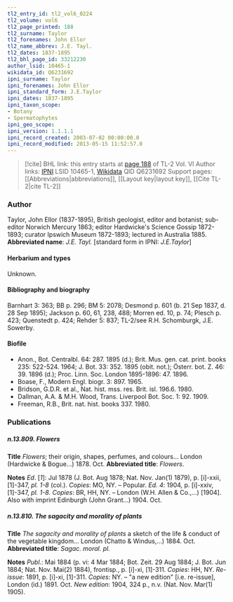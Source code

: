 ```yaml
---
tl2_entry_id: tl2_vol6_0224
tl2_volume: vol6
tl2_page_printed: 188
tl2_surname: Taylor
tl2_forenames: John Ellor
tl2_name_abbrev: J.E. Tayl.
tl2_dates: 1837-1895
tl2_bhl_page_id: 33212230
author_lsid: 10465-1
wikidata_id: Q6231692
ipni_surname: Taylor
ipni_forenames: John Ellor
ipni_standard_form: J.E.Taylor
ipni_dates: 1837-1895
ipni_taxon_scope: 
- Botany
- Spermatophytes
ipni_geo_scope: 
ipni_version: 1.1.1.1
ipni_record_created: 2003-07-02 00:00:00.0
ipni_record_modified: 2013-05-15 11:52:57.0
---
```


> [!cite] BHL link: this entry starts at [page 188](https://www.biodiversitylibrary.org/page/33212230) of TL-2 Vol. VI
> Author links: [IPNI](https://www.ipni.org/a/10465-1) LSID 10465-1, [Wikidata](https://www.wikidata.org/wiki/Q6231692) QID Q6231692
> Support pages: [[Abbreviations|abbreviations]], [[Layout key|layout key]], [[Cite TL-2|cite TL-2]]

### Author

Taylor, John Ellor (1837-1895), British geologist, editor and botanist; sub-editor Norwich Mercury 1863; editor Hardwicke's Science Gossip 1872-1893; curator Ipswich Museum 1872-1893; lectured in Australia 1885. 
**Abbreviated name**: *J.E. Tayl.* \[standard form in IPNI: *J.E.Taylor*\]

#### Herbarium and types

Unknown.

#### Bibliography and biography

Barnhart 3: 363; BB p. 296; BM 5: 2078; Desmond p. 601 (b. 21 Sep 1837, d. 28 Sep 1895); Jackson p. 60, 61, 238, 488; Morren ed. 10, p. 74; Plesch p. 423; Quenstedt p. 424; Rehder 5: 837; TL-2/see R.H. Schomburgk, J.E. Sowerby.

#### Biofile

- Anon., Bot. Centralbl. 64: 287. 1895 (d.); Brit. Mus. gen. cat. print. books 235: 522-524. 1964; J. Bot. 33: 352. 1895 (obit. not.); Österr. bot. Z. 46: 39. 1896 (d.); Proc. Linn. Soc. London 1895-1896: 47. 1896.
- Boase, F., Modern Engl. biogr. 3: 897. 1965.
- Bridson, G.D.R. et al., Nat. hist. mss. res. Brit. isl. 196.6. 1980.
- Dallman, A.A. & M.H. Wood, Trans. Liverpool Bot. Soc. 1: 92. 1909.
- Freeman, R.B., Brit. nat. hist. books 337. 1980.

### Publications

##### n.13.809. Flowers

**Title**
*Flowers*; their origin, shapes, perfumes, and colours... London (Hardwicke & Bogue...) 1878. Oct.
**Abbreviated title**: *Flowers*.

**Notes**
*Ed*. \[*1*\]: Jul 1878 (J. Bot. Aug 1878; Nat. Nov. Jan(1) 1879), p. \[i\]-xxii, \[1\]-347, *pl. 1-8* (col.). *Copies*: MO, NY. – Popular.
*Ed. 4*: 1904, p. \[i\]-xxiv, \[1\]-347, *pl. 1-8. Copies*: BR, HH, NY. – London (W.H. Allen & Co.,...) \[1904\]. Also with imprint Edinburgh (John Grant...) 1904. Oct.

##### n.13.810. The sagacity and morality of plants

**Title**
*The sagacity and morality of plants* a sketch of the life & conduct of the vegetable kingdom... London (Chatto & Windus,...) 1884. Oct.
**Abbreviated title**: *Sagac. moral. pl.*

**Notes**
*Publ*.: Mai 1884 (p. vi: 4 Mar 1884; Bot. Zeit. 29 Aug 1884; J. Bot. Jun 1884; Nat. Nov. Mai(2) 1884), frontisp., p. \[i\]-xi, \[1\]-311. *Copies*: HH, NY.
*Re-issue*: 1891, p. \[i\]-xi, \[1\]-311. *Copies*: NY. – "a new edition" \[i.e. re-issue\], London (id.) 1891. Oct.
*New edition*: 1904, 324 p., n.v. (Nat. Nov. Mar(1) 1905).

